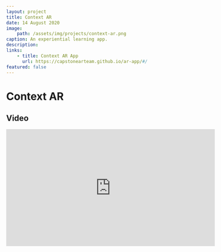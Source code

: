 ```yaml
---
layout: project
title: Context AR
date: 14 August 2020
image:
    path: /assets/img/projects/context-ar.png
caption: An experiential learning app.
description:
links:
    - title: Context AR App
      url: https://capstonearteam.github.io/ar-app/#/
featured: false
---
```


# Context AR

## Video

<iframe width="560" height="315" src="https://www.youtube.com/embed/P1wFhWiqwlI" frameborder="0" allow="accelerometer; autoplay; encrypted-media; gyroscope; picture-in-picture" allowfullscreen></iframe>
